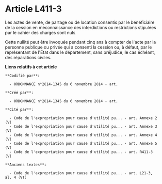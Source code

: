 # Article L411-3

Les actes de vente, de partage ou de location consentis par le bénéficiaire de la cession en méconnaissance des interdictions
ou restrictions stipulées par le cahier des charges sont nuls.

Cette nullité peut être invoquée pendant cinq ans à compter de l'acte par la personne publique ou privée qui a consenti la
cession ou, à défaut, par le représentant de l'Etat dans le département, sans préjudice, le cas échéant, des réparations
civiles.

**Liens relatifs à cet article**

	**Codifié par**:

	  - ORDONNANCE n°2014-1345 du 6 novembre 2014 - art.

	**Créé par**:

	  - ORDONNANCE n°2014-1345 du 6 novembre 2014 - art.

	**Cité par**:

	  - Code de l'expropriation pour cause d'utilité pu... - art. Annexe 2 (V)
	  - Code de l'expropriation pour cause d'utilité pu... - art. Annexe 3 (V)
	  - Code de l'expropriation pour cause d'utilité pu... - art. Annexe 4 (V)
	  - Code de l'expropriation pour cause d'utilité pu... - art. Annexe 5 (V)
	  - Code de l'expropriation pour cause d'utilité pu... - art. R411-3 (V)

	**Anciens textes**:

	  - Code de l'expropriation pour cause d'utilité pu... - art. L21-3, al. 4 (VT)
